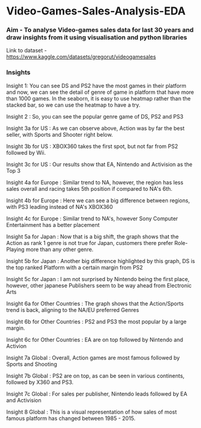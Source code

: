 # Video-Games-Sales-Analysis-EDA

### Aim - To analyse Video-games sales data for last 30 years and draw insights from it using visualisation and python libraries

Link to dataset - https://www.kaggle.com/datasets/gregorut/videogamesales

### Insights

Insight 1: You can see DS and PS2 have the most games in their platform and now, we can see the detail of genre of game in platform that have more than 1000 games. In the seaborn, it is easy to use heatmap rather than the stacked bar, so we can use the heatmap to have a try.

Insight 2 : So, you can see the popular genre game of DS, PS2 and PS3

Insight 3a for US : As we can observe above, Action was by far the best seller, with Sports and Shooter right below.

Insight 3b for US : XBOX360 takes the first spot, but not far from PS2 followed by Wii.

Insight 3c for US : Our results show that EA, Nintendo and Activision as the Top 3

Insight 4a for Europe : Similar trend to NA, however, the region has less sales overall and racing takes 5th position if compared to NA's 6th.

Insight 4b for Europe : Here we can see a big difference between regions, with PS3 leading instead of NA's XBOX360

Insight 4c for Europe : Similar trend to NA's, however Sony Computer Entertainment has a better placement

Insight 5a for Japan : Now that is a big shift, the graph shows that the Action as rank 1 genre is not true for Japan, customers there prefer Role-Playing more than any other genre.

Insight 5b for Japan : Another big difference highlighted by this graph, DS is the top ranked Platform with a certain margin from PS2

Insight 5c for Japan : I am not surprised by Nintendo being the first place, however, other japanese Publishers seem to be way ahead from Electronic Arts

Insight 6a for Other Countries : The graph shows that the Action/Sports trend is back, aligning to the NA/EU preferred Genres

Insight 6b for Other Countries : PS2 and PS3 the most popular by a large margin.

Insight 6c for Other Countries : EA are on top followed by Nintendo and Activion

Insight 7a Global : Overall, Action games are most famous followed by Sports and Shooting

Insight 7b Global : PS2 are on top, as can be seen in various continents, followed by X360 and PS3.

Insight 7c Global : For sales per publisher, Nintendo leads followed by EA and Activision

Insight 8 Global : This is a visual representation of how sales of most famous platform has changed between 1985 - 2015.
